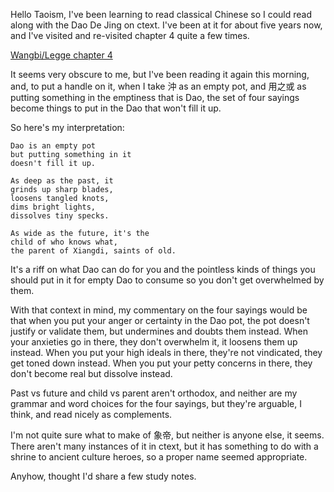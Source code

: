 Hello Taoism,
I've been learning to read classical Chinese
so I could read along with the Dao De Jing on ctext.
I've been at it for about five years now,
and I've visited and re-visited chapter 4
quite a few times.

[Wangbi/Legge chapter 4](https://ctext.org/dao-de-jing#n11595)

It seems very obscure to me,
but I've been reading it again this morning,
and,
to put a handle on it,
when I take 沖 as an empty pot,
and 用之或 as putting something in
the emptiness that is Dao,
the set of four sayings
become things to put in the Dao
that won't fill it up.

So here's my interpretation:

    Dao is an empty pot
    but putting something in it
    doesn't fill it up.

    As deep as the past, it
    grinds up sharp blades,
    loosens tangled knots,
    dims bright lights,
    dissolves tiny specks.

    As wide as the future, it's the
    child of who knows what,
    the parent of Xiangdi, saints of old.

It's a riff on what Dao can do for you
and the pointless kinds of things
you should put in it
for empty Dao to consume
so you don't get overwhelmed by them.

With that context in mind,
my commentary on the four sayings would be
that when you put your anger or certainty in the Dao pot,
the pot doesn't justify or validate them, but undermines and doubts them instead.
When your anxieties go in there, they don't overwhelm it, it loosens them up instead.
When you put your high ideals in there, they're not vindicated, they get toned down instead.
When you put your petty concerns in there, they don't become real but dissolve instead.

Past vs future and child vs parent
aren't orthodox,
and neither are my grammar and word choices
for the four sayings,
but they're arguable, I think,
and read nicely as complements.

I'm not quite sure what to make of 象帝,
but neither is anyone else,
it seems.
There aren't many instances of it in ctext,
but it has something to do with
a shrine to ancient culture heroes,
so a proper name seemed appropriate.

Anyhow,
thought I'd share a few study notes.
